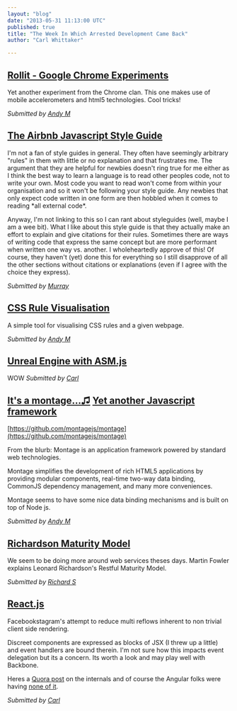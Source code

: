```yaml
---
layout: "blog"
date: "2013-05-31 11:13:00 UTC"
published: true
title: "The Week In Which Arrested Development Came Back"
author: "Carl Whittaker"

---
```


## [Rollit - Google Chrome Experiments](http://chrome.com/campaigns/rollit) Yet another experiment from the Chrome clan. This one makes use of mobile accelerometers and html5 technologies. Cool tricks! _Submitted by [Andy M](http://www.unboxedconsulting.com/people/andrew-mitchell)_  ## [The Airbnb Javascript Style Guide](https://github.com/airbnb/javascript)  I'm not a fan of style guides in general. They often have seemingly arbitrary "rules" in them with little or no explanation and that frustrates me. The argument that they are helpful for newbies doesn't ring true for me either as I think the best way to learn a language is to read other peoples code, not to write your own. Most code you want to read won't come from within your organisation and so it won't be following your style guide. Any newbies that only expect code written in one form are then hobbled when it comes to reading \*all external code\*.  Anyway, I'm not linking to this so I can rant about styleguides (well, maybe I am a wee bit). What I like about this style guide is that they actually make an effort to explain and give citations for their rules. Sometimes there are ways of writing code that express the same concept but are more performant when written one way vs. another. I wholeheartedly approve of this! Of course, they haven't (yet) done this for everything so I still disapprove of all the other sections without citations or explanations (even if I agree with the choice they express). _Submitted by [Murray](/people/murray-steele)_  ## [CSS Rule Visualisation](http://css.benjaminbenben.com/) A simple tool for visualising CSS rules and a given webpage. _Submitted by [Andy M](http://www.unboxedconsulting.com/people/andrew-mitchell)_  ## [Unreal Engine with ASM.js](http://www.flickr.com/photos/lyle/8894605855/) WOW_Submitted by [Carl](/people/carl-whittaker)_  ## [It's a montage…♫](http://www.youtube.com/watch?v=JU9Uwhjlog8) [Yet another Javascript framework](http://montagejs.org/) [https://github.com/montagejs/montage](https://github.com/montagejs/montage)  From the blurb: Montage is an application framework powered by standard web technologies.  Montage simplifies the development of rich HTML5 applications by providing modular components, real-time two-way data binding, CommonJS dependency management, and many more conveniences.  Montage seems to have some nice data binding mechanisms and is built on top of Node js. _Submitted by [Andy M](http://www.unboxedconsulting.com/people/andrew-mitchell)_  ## [Richardson Maturity Model](http://martinfowler.com/articles/richardsonMaturityModel.html) We seem to be doing more around web services theses days. Martin Fowler explains Leonard Richardson's Restful Maturity Model. _Submitted by [Richard S](/people/richard-stobart)_  ## [React.js](http://facebook.github.io/react/) Facebookstagram's attempt to reduce multi reflows inherent to non trivial client side rendering.  Discreet components are expressed as blocks of JSX (I threw up a little) and event handlers are bound therein. I'm not sure how this impacts event delegation but its a concern. Its worth a look and may play well with Backbone.  Heres a [Quora post](http://www.quora.com/Pete-Hunt/Posts/React-Under-the-Hood) on the internals and of course the Angular folks were having [none of it](https://medium.com/make-your-own-apps/e71bcedc36b). _Submitted by [Carl](/people/carl-whittaker)_


